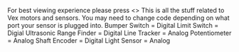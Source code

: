 For best viewing experience please press <>
This is all the stuff related to Vex motors and sensors.
You may need to change code depending on what port your sensor is plugged into.
Bumper Switch = Digital
Limit Switch = Digial
Ultrasonic Range Finder = Digital
Line Tracker = Analog
Potentiometer = Analog
Shaft Encoder = Digital
Light Sensor = Analog
